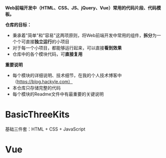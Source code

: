 **Web前端开发中（HTML、CSS、JS、jQuery、Vue）常用的代码片段、代码模板。**

**仓库的目标：**

- 秉承着"简单"和"容易"这两项原则，将Web前端开发中常用的组件，**拆分**为一个个可直接**独立运行**的小项目
- 对于每一个小项目，都能够运行起来，可以直接**看到效果**
- 仓库中的各个模块代码，可**直接复用**

**重要说明**

- 每个模块的详细说明、技术细节，在我的个人技术博客中（https://blog.hackyle.com）
- 本仓库只存储完整的代码
- 每个模块的Readme文件中有最重要的关键说明



# BasicThreeKits

基础三件套：HTML + CSS + JavaScript







# Vue



